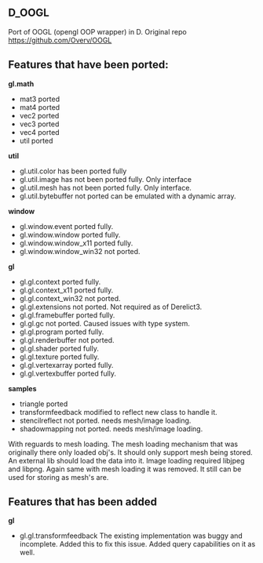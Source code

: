 D_OOGL
------

Port of OOGL (opengl OOP wrapper) in D. Original repo https://github.com/Overv/OOGL

## Features that have been ported:

**gl.math**

* mat3 ported
* mat4 ported
* vec2 ported
* vec3 ported
* vec4 ported
* util ported

**util**
* gl.util.color has been ported fully
* gl.util.image has not been ported fully. Only interface
* gl.util.mesh has not been ported fully. Only interface.
* gl.util.bytebuffer not ported can be emulated with a dynamic array.

**window**
* gl.window.event ported fully.
* gl.window.window ported fully.
* gl.window.window_x11 ported fully.
* gl.window.window_win32 not ported.

**gl**
* gl.gl.context ported fully.
* gl.gl.context_x11 ported fully.
* gl.gl.context_win32 not ported.
* gl.gl.extensions not ported. Not required as of Derelict3.
* gl.gl.framebuffer ported fully.
* gl.gl.gc not ported. Caused issues with type system.
* gl.gl.program ported fully.
* gl.gl.renderbuffer not ported.
* gl.gl.shader ported fully.
* gl.gl.texture ported fully.
* gl.gl.vertexarray ported fully.
* gl.gl.vertexbuffer ported fully.

**samples**
* triangle ported
* transformfeedback modified to reflect new class to handle it.
* stencilreflect not ported. needs mesh/image loading.
* shadowmapping not ported. needs mesh/image loading.

With reguards to mesh loading. The mesh loading mechanism that was originally there only loaded obj's. It should only support mesh being stored. An external lib should load the data into it.
Image loading required libjpeg and libpng. Again same with mesh loading it was removed. It still can be used for storing as mesh's are.

## Features that has been added

**gl**
* gl.gl.transformfeedback The existing implementation was buggy and incomplete. Added this to fix this issue. Added query capabilities on it as well.
